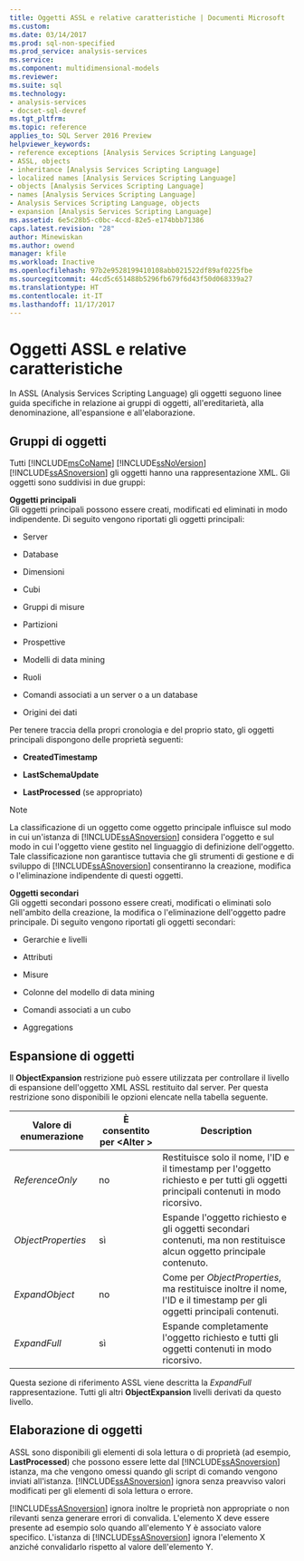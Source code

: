 ```yaml
---
title: Oggetti ASSL e relative caratteristiche | Documenti Microsoft
ms.custom: 
ms.date: 03/14/2017
ms.prod: sql-non-specified
ms.prod_service: analysis-services
ms.service: 
ms.component: multidimensional-models
ms.reviewer: 
ms.suite: sql
ms.technology:
- analysis-services
- docset-sql-devref
ms.tgt_pltfrm: 
ms.topic: reference
applies_to: SQL Server 2016 Preview
helpviewer_keywords:
- reference exceptions [Analysis Services Scripting Language]
- ASSL, objects
- inheritance [Analysis Services Scripting Language]
- localized names [Analysis Services Scripting Language]
- objects [Analysis Services Scripting Language]
- names [Analysis Services Scripting Language]
- Analysis Services Scripting Language, objects
- expansion [Analysis Services Scripting Language]
ms.assetid: 6e5c28b5-c0bc-4ccd-82e5-e174bbb71386
caps.latest.revision: "28"
author: Minewiskan
ms.author: owend
manager: kfile
ms.workload: Inactive
ms.openlocfilehash: 97b2e9528199410108abb021522df89af0225fbe
ms.sourcegitcommit: 44cd5c651488b5296fb679f6d43f50d068339a27
ms.translationtype: HT
ms.contentlocale: it-IT
ms.lasthandoff: 11/17/2017
---
```

# <a name="assl-objects-and-object-characteristics"></a>Oggetti ASSL e relative caratteristiche
  In ASSL (Analysis Services Scripting Language) gli oggetti seguono linee guida specifiche in relazione ai gruppi di oggetti, all'ereditarietà, alla denominazione, all'espansione e all'elaborazione.  
  
## <a name="object-groups"></a>Gruppi di oggetti  
 Tutti [!INCLUDE[msCoName](../../../includes/msconame-md.md)] [!INCLUDE[ssNoVersion](../../../includes/ssnoversion-md.md)] [!INCLUDE[ssASnoversion](../../../includes/ssasnoversion-md.md)] gli oggetti hanno una rappresentazione XML. Gli oggetti sono suddivisi in due gruppi:  
  
 **Oggetti principali**  
 Gli oggetti principali possono essere creati, modificati ed eliminati in modo indipendente. Di seguito vengono riportati gli oggetti principali:  
  
-   Server  
  
-   Database  
  
-   Dimensioni  
  
-   Cubi  
  
-   Gruppi di misure  
  
-   Partizioni  
  
-   Prospettive  
  
-   Modelli di data mining  
  
-   Ruoli  
  
-   Comandi associati a un server o a un database  
  
-   Origini dei dati  
  
 Per tenere traccia della propri cronologia e del proprio stato, gli oggetti principali dispongono delle proprietà seguenti:  
  
-   **CreatedTimestamp**  
  
-   **LastSchemaUpdate**  
  
-   **LastProcessed** (se appropriato)  
  
> [!NOTE]  
>  La classificazione di un oggetto come oggetto principale influisce sul modo in cui un'istanza di [!INCLUDE[ssASnoversion](../../../includes/ssasnoversion-md.md)] considera l'oggetto e sul modo in cui l'oggetto viene gestito nel linguaggio di definizione dell'oggetto. Tale classificazione non garantisce tuttavia che gli strumenti di gestione e di sviluppo di [!INCLUDE[ssASnoversion](../../../includes/ssasnoversion-md.md)] consentiranno la creazione, modifica o l'eliminazione indipendente di questi oggetti.  
  
 **Oggetti secondari**  
 Gli oggetti secondari possono essere creati, modificati o eliminati solo nell'ambito della creazione, la modifica o l'eliminazione dell'oggetto padre principale. Di seguito vengono riportati gli oggetti secondari:  
  
-   Gerarchie e livelli  
  
-   Attributi  
  
-   Misure  
  
-   Colonne del modello di data mining  
  
-   Comandi associati a un cubo  
  
-   Aggregations  
  
## <a name="object-expansion"></a>Espansione di oggetti  
 Il **ObjectExpansion** restrizione può essere utilizzata per controllare il livello di espansione dell'oggetto XML ASSL restituito dal server. Per questa restrizione sono disponibili le opzioni elencate nella tabella seguente.  
  
|Valore di enumerazione|È consentito per \<Alter >|Description|  
|-----------------------|---------------------------|-----------------|  
|*ReferenceOnly*|no|Restituisce solo il nome, l'ID e il timestamp per l'oggetto richiesto e per tutti gli oggetti principali contenuti in modo ricorsivo.|  
|*ObjectProperties*|sì|Espande l'oggetto richiesto e gli oggetti secondari contenuti, ma non restituisce alcun oggetto principale contenuto.|  
|*ExpandObject*|no|Come per *ObjectProperties*, ma restituisce inoltre il nome, l'ID e il timestamp per gli oggetti principali contenuti.|  
|*ExpandFull*|sì|Espande completamente l'oggetto richiesto e tutti gli oggetti contenuti in modo ricorsivo.|  
  
 Questa sezione di riferimento ASSL viene descritta la *ExpandFull* rappresentazione. Tutti gli altri **ObjectExpansion** livelli derivati da questo livello.  
  
## <a name="object-processing"></a>Elaborazione di oggetti  
 ASSL sono disponibili gli elementi di sola lettura o di proprietà (ad esempio, **LastProcessed**) che possono essere lette dal [!INCLUDE[ssASnoversion](../../../includes/ssasnoversion-md.md)] istanza, ma che vengono omessi quando gli script di comando vengono inviati all'istanza. [!INCLUDE[ssASnoversion](../../../includes/ssasnoversion-md.md)] ignora senza preavviso valori modificati per gli elementi di sola lettura o errore.  
  
 [!INCLUDE[ssASnoversion](../../../includes/ssasnoversion-md.md)] ignora inoltre le proprietà non appropriate o non rilevanti senza generare errori di convalida. L'elemento X deve essere presente ad esempio solo quando all'elemento Y è associato valore specifico. L'istanza di [!INCLUDE[ssASnoversion](../../../includes/ssasnoversion-md.md)] ignora l'elemento X anziché convalidarlo rispetto al valore dell'elemento Y.  
  
  

